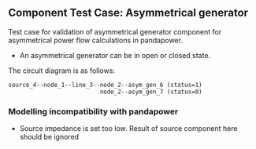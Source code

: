 <!--
SPDX-FileCopyrightText: Contributors to the Power Grid Model project <powergridmodel@lfenergy.org>

SPDX-License-Identifier: MPL-2.0
-->

## Component Test Case: Asymmetrical generator

Test case for validation of asymmetrical generator component for asymmetrical power flow calculations in pandapower.

- An asymmetrical generator can be in open or closed state.

The circuit diagram is as follows:

```
source_4--node_1--line_3--node_2--asym_gen_6 (status=1)
                          node_2--asym_gen_7 (status=0)
```

### Modelling incompatibility with pandapower

- Source impedance is set too low. Result of source component here should be ignored
